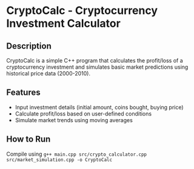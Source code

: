 # CryptoCalc - Cryptocurrency Investment Calculator

## Description
CryptoCalc is a simple C++ program that calculates the profit/loss of a cryptocurrency investment 
and simulates basic market predictions using historical price data (2000-2010).

## Features
- Input investment details (initial amount, coins bought, buying price)
- Calculate profit/loss based on user-defined conditions
- Simulate market trends using moving averages

## How to Run
Compile using `g++ main.cpp src/crypto_calculator.cpp src/market_simulation.cpp -o CryptoCalc`
